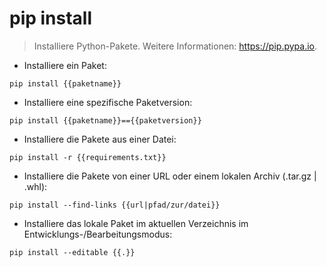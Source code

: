 # pip install

> Installiere Python-Pakete.
> Weitere Informationen: <https://pip.pypa.io>.

- Installiere ein Paket:

`pip install {{paketname}}`

- Installiere eine spezifische Paketversion:

`pip install {{paketname}}=={{paketversion}}`

- Installiere die Pakete aus einer Datei:

`pip install -r {{requirements.txt}}`

- Installiere die Pakete von einer URL oder einem lokalen Archiv (.tar.gz | .whl):

`pip install --find-links {{url|pfad/zur/datei}}`

- Installiere das lokale Paket im aktuellen Verzeichnis im Entwicklungs-/Bearbeitungsmodus:

`pip install --editable {{.}}`
